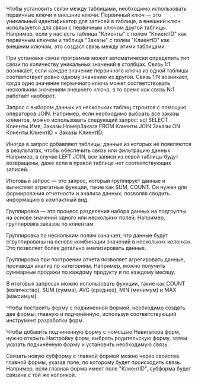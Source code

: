 Чтобы установить связи между таблицами, необходимо использовать первичные ключи и внешние ключи. Первичный ключ — это уникальный идентификатор для записей в таблице, а внешний ключ используется для связи с первичным ключом другой таблицы. Например, если у нас есть таблица "Клиенты" с полем "КлиентID" как первичным ключом и таблица "Заказы" с полем "КлиентID" как внешним ключом, это создаст связь между этими таблицами.

При установке связи программа может автоматически определить тип связи по количеству уникальных значений в столбцах. Связь 1:1 возникает, если каждое значение первичного ключа из одной таблицы соответствует ровно одному значению из другой. Связь 1:N возникает, когда одно значение первичного ключа может соответствовать нескольким значениям внешнего ключа, в то время как связь N:1 работает наоборот.

Запрос с выбором данных из нескольких таблиц строится с помощью операторов JOIN. Например, если необходимо выбрать все заказы клиентов, можно использовать следующий запрос:
sql
SELECT Клиенты.Имя, Заказы.НомерЗаказа
FROM Клиенты
JOIN Заказы ON Клиенты.КлиентID = Заказы.КлиентID;

Иногда в запрос добавляют таблицы, данные из которых не появляются в результатах, чтобы обеспечить связь или фильтрацию данных. Например, в случае LEFT JOIN, все записи из левой таблицы будут возвращены, даже если в правой таблице нет соответствующих записей.

Итоговый запрос — это запрос, который группирует данные и вычисляет агрегатные функции, такие как SUM, COUNT. Он нужен для формирования отчетности и анализа данных, позволяя сводить информацию в компактный вид.

Группировка — это процесс разделения набора данных на подгруппы на основе значений одного или нескольких полей. Например, группировка заказов по клиентам.

Группировка по нескольким полям означает, что данные будут сгруппированы на основе комбинации значений в нескольких колонках. Это позволяет более детально анализировать данные.

Группировка при построении отчета позволяет агрегировать данные, производя анализ по категориям. Например, можно получить суммарные продажи по каждому продукту и по каждому месяцу.

В итоговых запросах можно использовать функции, такие как COUNT (количество), SUM (сумма), AVG (среднее), MIN (минимум) и MAX (максимум).

Чтобы построить форму с подчиненной формой, необходимо создать две формы: главную и подчинённую, используя соответствующий инструмент разработки форм.

Чтобы добавить подчиненную форму с помощью Навигатора форм, нужно открыть Настройку форм, выбрать родительскую форму, затем указать подчинённую форму и установить необходимую связь.

Связать новую субформу с главной формой можно через свойства главной формы, указав поле, по которому будет происходить связь. Например, если главная форма имеет поле "КлиентID", субформа будет связана с той же колонкой.
